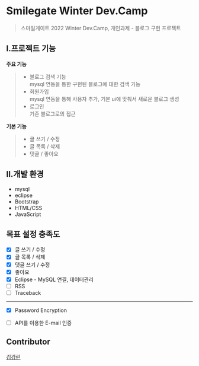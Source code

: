 # Smilegate Winter Dev.Camp

> 스마일게이트 2022 Winter Dev.Camp, 개인과제 - 블로그 구현 프로젝트


## I.프로젝트 기능
**주요 기능**
> + 블로그 검색 기능<br>mysql 연동을 통한 구현된 블로그에 대한 검색 기능
> + 회원가입<br>mysql 연동을 통해 사용자 추가, 기본 ui에 맞춰서 새로운 블로그 생성
> + 로그인<br>기존 블로그로의 접근

**기본 기능**
> + 글 쓰기 / 수정
> + 글 목록 / 삭제
> + 댓글 / 좋아요

## II.개발 환경
+ mysql
+ eclipse
+ Bootstrap
+ HTML/CSS
+ JavaScript

## 목표 설정 충족도
* [x] 글 쓰기 / 수정
* [x] 글 목록 / 삭제
* [x] 댓글 쓰기 / 수정
* [x] 좋아요
* [x] Eclipse - MySQL 연결, 데이터관리
* [ ] RSS
* [ ] Traceback
***
* [x] Password Encryption
* [ ] API를 이용한 E-mail 인증


## Contributor
[김강린](https://github.com/KangLinKim)
